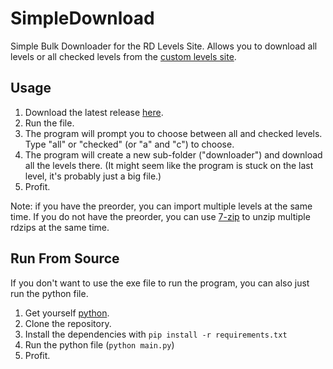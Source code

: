 # SimpleDownload
Simple Bulk Downloader for the RD Levels Site. Allows you to download all levels or all checked levels from the 
[custom levels site](https://auburnsummer.github.io/rdlevels/).

## Usage
1. Download the latest release [here](https://github.com/huantianad/SimpleDownload/releases/).
2. Run the file.
3. The program will prompt you to choose between all and checked levels. Type "all" or "checked" (or "a" and "c") to choose.
4. The program will create a new sub-folder ("downloader") and download all the levels there.
   (It might seem like the program is stuck on the last level, it's probably just a big file.)
5. Profit.

Note: if you have the preorder, you can import multiple levels at the same time.
If you do not have the preorder, you can use [7-zip](https://www.7-zip.org/) to unzip multiple rdzips at the same time.

## Run From Source
If you don't want to use the exe file to run the program, you can also just run the python file.
1. Get yourself [python](https://www.python.org/downloads/).
2. Clone the repository.
3. Install the dependencies with `pip install -r requirements.txt`
4. Run the python file (`python main.py`)
5. Profit.